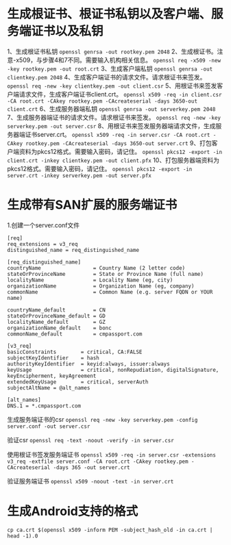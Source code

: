 
# 生成根证书、根证书私钥以及客户端、服务端证书以及私钥

1、生成根证书私钥
`openssl genrsa -out rootkey.pem 2048`
2、生成根证书。注意-x509，与步骤4和7不同。需要输入机构相关信息。
`openssl req -x509 -new -key rootkey.pem -out root.crt`
3、生成客户端私钥
`openssl genrsa -out clientkey.pem 2048`
4、生成客户端证书的请求文件。请求根证书来签发。
`openssl req -new -key clientkey.pem -out client.csr`
5、用根证书来签发客户端请求文件，生成客户端证书client.crt。
`openssl x509 -req -in client.csr -CA root.crt -CAkey rootkey.pem -CAcreateserial -days 3650-out client.crt`
6、生成服务器端私钥
`openssl genrsa -out serverkey.pem 2048`
7、生成服务器端证书的请求文件。请求根证书来签发。
`openssl req -new -key serverkey.pem -out server.csr`
8、用根证书来签发服务器端请求文件，生成服务器端证书server.crt。
`openssl x509 -req -in server.csr -CA root.crt -CAkey rootkey.pem -CAcreateserial -days 3650-out server.crt`
9、打包客户端资料为pkcs12格式。需要输入密码，请记住。
`openssl pkcs12 -export -in client.crt -inkey clientkey.pem -out client.pfx`
10、打包服务器端资料为pkcs12格式。需要输入密码，请记住。
`openssl pkcs12 -export -in server.crt -inkey serverkey.pem -out server.pfx`


# 生成带有SAN扩展的服务端证书

1.创建一个server.conf文件

```
[req]
req_extensions = v3_req
distinguished_name = req_distinguished_name

[req_distinguished_name]
countryName                 = Country Name (2 letter code)
stateOrProvinceName         = State or Province Name (full name)
localityName                = Locality Name (eg, city)
organizationName            = Organization Name (eg, company)
commonName                  = Common Name (e.g. server FQDN or YOUR name)

countryName_default         = CN
stateOrProvinceName_default = GD
localityName_default        = GZ
organizationName_default    = bonc
commonName_default          = cmpassport.com

[v3_req]
basicConstraints        = critical, CA:FALSE
subjectKeyIdentifier    = hash
authorityKeyIdentifier  = keyid:always, issuer:always
keyUsage                = critical, nonRepudiation, digitalSignature, keyEncipherment, keyAgreement 
extendedKeyUsage        = critical, serverAuth
subjectAltName = @alt_names

[alt_names]
DNS.1 = *.cmpassport.com

```

生成服务端证书的csr
`openssl req -new -key serverkey.pem -config server.conf -out server.csr`

验证csr
`openssl req -text -noout -verify -in server.csr`

使用根证书签发服务端证书
`openssl x509 -req -in server.csr -extensions v3_req -extfile server.conf -CA root.crt -CAkey rootkey.pem -CAcreateserial -days 365
-out server.crt`

验证服务端证书
`openssl x509 -noout -text -in server.crt`

# 生成Android支持的格式



`cp ca.crt $(openssl x509 -inform PEM -subject_hash_old -in ca.crt | head -1).0`

